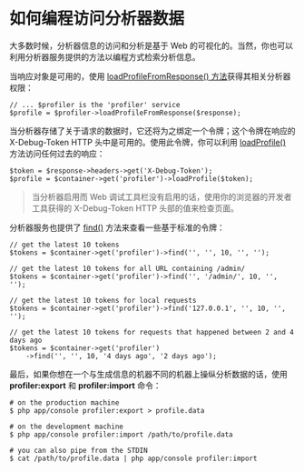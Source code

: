 # 如何编程访问分析器数据

大多数时候，分析器信息的访问和分析是基于 Web 的可视化的。当然，你也可以利用分析器服务提供的方法以编程方式检索分析信息。  

当响应对象是可用的，使用 [loadProfileFromResponse() 方法](http://api.symfony.com/2.7/Symfony/Component/HttpKernel/Profiler/Profiler.html#loadProfileFromResponse())获得其相关分析器权限： 

```
// ... $profiler is the 'profiler' service
$profile = $profiler->loadProfileFromResponse($response); 

```  

当分析器存储了关于请求的数据时，它还将为之绑定一个令牌；这个令牌在响应的 X-Debug-Token HTTP 头中是可用的。使用此令牌，你可以利用 [loadProfile()](http://api.symfony.com/2.7/Symfony/Component/HttpKernel/Profiler/Profiler.html#loadProfile()) 方法访问任何过去的响应：  

```
$token = $response->headers->get('X-Debug-Token');
$profile = $container->get('profiler')->loadProfile($token);
```

> 当分析器启用而 Web 调试工具栏没有启用的话，使用你的浏览器的开发者工具获得的 X-Debug-Token HTTP 头部的值来检查页面。    

分析器服务也提供了 [find()](http://api.symfony.com/2.7/Symfony/Component/HttpKernel/Profiler/Profiler.html#find()) 方法来查看一些基于标准的令牌： 

```
// get the latest 10 tokens
$tokens = $container->get('profiler')->find('', '', 10, '', '');

// get the latest 10 tokens for all URL containing /admin/
$tokens = $container->get('profiler')->find('', '/admin/', 10, '', '');

// get the latest 10 tokens for local requests
$tokens = $container->get('profiler')->find('127.0.0.1', '', 10, '', '');

// get the latest 10 tokens for requests that happened between 2 and 4 days ago
$tokens = $container->get('profiler')
    ->find('', '', 10, '4 days ago', '2 days ago');
```

最后，如果你想在一个与生成信息的机器不同的机器上操纵分析数据的话，使用 **profiler:export** 和 **profiler:import** 命令： 

```
# on the production machine
$ php app/console profiler:export > profile.data

# on the development machine
$ php app/console profiler:import /path/to/profile.data

# you can also pipe from the STDIN
$ cat /path/to/profile.data | php app/console profiler:import
```